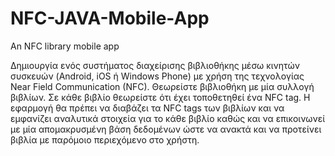 # NFC-JAVA-Mobile-App
An NFC library mobile app 

Δημιουργία ενός συστήματος διαχείρισης βιβλιοθήκης μέσω κινητών
συσκευών (Android, iOS ή Windows Phone) με χρήση της τεχνολογίας Near Field
Communication (NFC). Θεωρείστε βιβλιοθήκη με μία συλλογή βιβλίων. Σε κάθε
βιβλίο θεωρείστε ότι έχει τοποθετηθεί ένα NFC tag. Η εφαρμογή θα πρέπει να
διαβάζει τα NFC tags των βιβλίων και να εμφανίζει αναλυτικά στοιχεία για το
κάθε βιβλίο καθώς και να επικοινωνεί με μία απομακρυσμένη βάση δεδομένων
ώστε να ανακτά και να προτείνει βιβλία με παρόμοιο περιεχόμενο στο χρήστη. 
